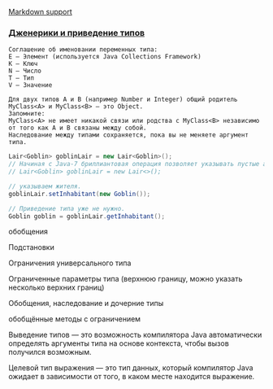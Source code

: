 [Markdown support](https://daringfireball.net/projects/markdown/syntax)

### [Дженерики и приведение типов](https://urvanov.ru/2016/04/28/java-8-обобщения)

```text
Соглашение об именовании переменных типа:
E — Элемент (используется Java Collections Framework)
K — Ключ
N — Число
T — Тип
V — Значение
```

```text
Для двух типов A и B (например Number и Integer) общий родитель MyClass<A> и MyClass<B> — это Object.
Запомните:
MyClass<A> не имеет никакой связи или родства с MyClass<B> независимо от того как A и B связаны между собой.
Наследование между типами сохраняется, пока вы не меняете аргумент типа.
```

```java
Lair<Goblin> goblinLair = new Lair<Goblin>();
// Начиная с Java-7 бриллиантовая операция позволяет указывать пустые аргументы типа <>
// Lair<Goblin> goblinLair = new Lair<>();

// указываем жителя.
goblinLair.setInhabitant(new Goblin());

// Приведение типа уже не нужно.
Goblin goblin = goblinLair.getInhabitant();
```



обобщения 

Подстановки

Ограничения универсального типа




Ограниченные параметры типа (верхнюю границу, можно указать несколько верхних границ)

Обобщения, наследование и дочерние типы

обобщённые методы с ограничением

Выведение типов — это возможность компилятора Java автоматически определять аргументы типа на основе контекста, чтобы вызов получился возможным.

Целевой тип выражения — это тип данных, который компилятор Java ожидает в зависимости от того, в каком месте находится выражение.

